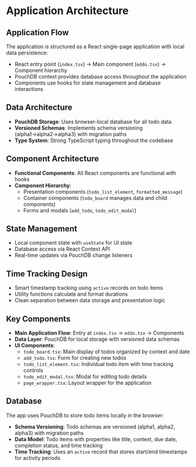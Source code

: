 # Application Architecture

## Application Flow
The application is structured as a React single-page application with local data persistence:

- React entry point (`index.tsx`) → Main component (`eddo.tsx`) → Component hierarchy
- PouchDB context provides database access throughout the application
- Components use hooks for state management and database interactions

## Data Architecture

- **PouchDB Storage**: Uses browser-local database for all todo data
- **Versioned Schemas**: Implements schema versioning (alpha1→alpha2→alpha3) with migration paths
- **Type System**: Strong TypeScript typing throughout the codebase

## Component Architecture

- **Functional Components**: All React components are functional with hooks
- **Component Hierarchy**:
  - Presentation components (`todo_list_element`, `formatted_message`)
  - Container components (`todo_board` manages data and child components)
  - Forms and modals (`add_todo`, `todo_edit_modal`)

## State Management

- Local component state with `useState` for UI state
- Database access via React Context API
- Real-time updates via PouchDB change listeners

## Time Tracking Design

- Smart timestamp tracking using `active` records on todo items
- Utility functions calculate and format durations
- Clean separation between data storage and presentation logic

## Key Components

- **Main Application Flow**: Entry at `index.tsx` → `eddo.tsx` → Components
- **Data Layer**: PouchDB for local storage with versioned data schemas
- **UI Components**:
  - `todo_board.tsx`: Main display of todos organized by context and date
  - `add_todo.tsx`: Form for creating new todos
  - `todo_list_element.tsx`: Individual todo item with time tracking controls
  - `todo_edit_modal.tsx`: Modal for editing todo details
  - `page_wrapper.tsx`: Layout wrapper for the application

## Database

The app uses PouchDB to store todo items locally in the browser:

- **Schema Versioning**: Todo schemas are versioned (alpha1, alpha2, alpha3) with migration paths
- **Data Model**: Todo items with properties like title, context, due date, completion status, and time tracking
- **Time Tracking**: Uses an `active` record that stores start/end timestamps for activity periods